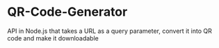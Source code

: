 # QR-Code-Generator
API in Node.js that takes a URL as a query parameter, convert it into QR code and make it downloadable
